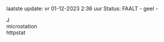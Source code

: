 laatste update: 
vr 01-12-2023  2:36   uur 
Status: FAALT - geel - 
<div class="service R">J</div><div class="service Y">microstation</div><div class="service Y">httpstat</div>